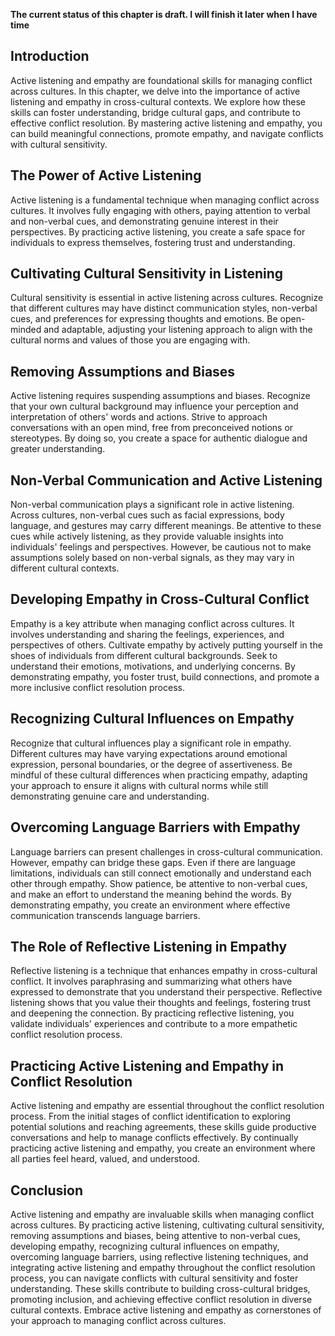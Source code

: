 **The current status of this chapter is draft. I will finish it later when I have time**

Introduction
------------

Active listening and empathy are foundational skills for managing conflict across cultures. In this chapter, we delve into the importance of active listening and empathy in cross-cultural contexts. We explore how these skills can foster understanding, bridge cultural gaps, and contribute to effective conflict resolution. By mastering active listening and empathy, you can build meaningful connections, promote empathy, and navigate conflicts with cultural sensitivity.

The Power of Active Listening
-----------------------------

Active listening is a fundamental technique when managing conflict across cultures. It involves fully engaging with others, paying attention to verbal and non-verbal cues, and demonstrating genuine interest in their perspectives. By practicing active listening, you create a safe space for individuals to express themselves, fostering trust and understanding.

Cultivating Cultural Sensitivity in Listening
---------------------------------------------

Cultural sensitivity is essential in active listening across cultures. Recognize that different cultures may have distinct communication styles, non-verbal cues, and preferences for expressing thoughts and emotions. Be open-minded and adaptable, adjusting your listening approach to align with the cultural norms and values of those you are engaging with.

Removing Assumptions and Biases
-------------------------------

Active listening requires suspending assumptions and biases. Recognize that your own cultural background may influence your perception and interpretation of others' words and actions. Strive to approach conversations with an open mind, free from preconceived notions or stereotypes. By doing so, you create a space for authentic dialogue and greater understanding.

Non-Verbal Communication and Active Listening
---------------------------------------------

Non-verbal communication plays a significant role in active listening. Across cultures, non-verbal cues such as facial expressions, body language, and gestures may carry different meanings. Be attentive to these cues while actively listening, as they provide valuable insights into individuals' feelings and perspectives. However, be cautious not to make assumptions solely based on non-verbal signals, as they may vary in different cultural contexts.

Developing Empathy in Cross-Cultural Conflict
---------------------------------------------

Empathy is a key attribute when managing conflict across cultures. It involves understanding and sharing the feelings, experiences, and perspectives of others. Cultivate empathy by actively putting yourself in the shoes of individuals from different cultural backgrounds. Seek to understand their emotions, motivations, and underlying concerns. By demonstrating empathy, you foster trust, build connections, and promote a more inclusive conflict resolution process.

Recognizing Cultural Influences on Empathy
------------------------------------------

Recognize that cultural influences play a significant role in empathy. Different cultures may have varying expectations around emotional expression, personal boundaries, or the degree of assertiveness. Be mindful of these cultural differences when practicing empathy, adapting your approach to ensure it aligns with cultural norms while still demonstrating genuine care and understanding.

Overcoming Language Barriers with Empathy
-----------------------------------------

Language barriers can present challenges in cross-cultural communication. However, empathy can bridge these gaps. Even if there are language limitations, individuals can still connect emotionally and understand each other through empathy. Show patience, be attentive to non-verbal cues, and make an effort to understand the meaning behind the words. By demonstrating empathy, you create an environment where effective communication transcends language barriers.

The Role of Reflective Listening in Empathy
-------------------------------------------

Reflective listening is a technique that enhances empathy in cross-cultural conflict. It involves paraphrasing and summarizing what others have expressed to demonstrate that you understand their perspective. Reflective listening shows that you value their thoughts and feelings, fostering trust and deepening the connection. By practicing reflective listening, you validate individuals' experiences and contribute to a more empathetic conflict resolution process.

Practicing Active Listening and Empathy in Conflict Resolution
--------------------------------------------------------------

Active listening and empathy are essential throughout the conflict resolution process. From the initial stages of conflict identification to exploring potential solutions and reaching agreements, these skills guide productive conversations and help to manage conflicts effectively. By continually practicing active listening and empathy, you create an environment where all parties feel heard, valued, and understood.

Conclusion
----------

Active listening and empathy are invaluable skills when managing conflict across cultures. By practicing active listening, cultivating cultural sensitivity, removing assumptions and biases, being attentive to non-verbal cues, developing empathy, recognizing cultural influences on empathy, overcoming language barriers, using reflective listening techniques, and integrating active listening and empathy throughout the conflict resolution process, you can navigate conflicts with cultural sensitivity and foster understanding. These skills contribute to building cross-cultural bridges, promoting inclusion, and achieving effective conflict resolution in diverse cultural contexts. Embrace active listening and empathy as cornerstones of your approach to managing conflict across cultures.
